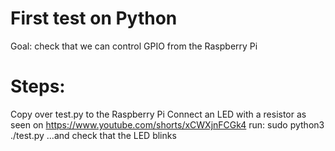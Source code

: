 # First test on Python
Goal: check that we can control GPIO from the Raspberry Pi

# Steps:
Copy over test.py to the Raspberry Pi 
Connect an LED with a resistor as seen on https://www.youtube.com/shorts/xCWXjnFCGk4
run:
sudo python3 ./test.py
...and check that the LED blinks
